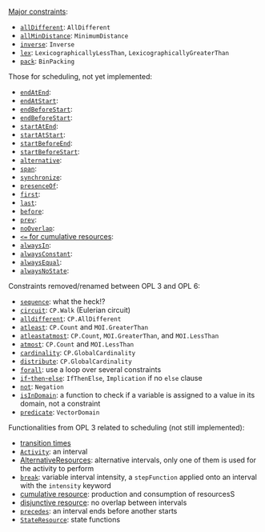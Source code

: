 [Major constraints](https://www.ibm.com/docs/en/icos/20.1.0?topic=constraints-available-in-constraint-programming): 

* [`allDifferent`](https://www.ibm.com/docs/en/SSSA5P_20.1.0/ilog.odms.ide.help/OPL_Studio/opllang_quickref/topics/tlr_oplf_alldifferent.html): `AllDifferent`
* [`allMinDistance`](https://www.ibm.com/docs/en/SSSA5P_20.1.0/ilog.odms.ide.help/OPL_Studio/opllang_quickref/topics/tlr_oplf_allmindistance.html): `MinimumDistance`
* [`inverse`](https://www.ibm.com/docs/en/SSSA5P_20.1.0/ilog.odms.ide.help/OPL_Studio/opllang_quickref/topics/tlr_oplf_inverse.html): `Inverse`
* [`lex`](https://www.ibm.com/docs/en/SSSA5P_20.1.0/ilog.odms.ide.help/OPL_Studio/opllang_quickref/topics/tlr_oplf_lex.html): `LexicographicallyLessThan`, `LexicographicallyGreaterThan`
* [`pack`](https://www.ibm.com/docs/en/SSSA5P_20.1.0/ilog.odms.ide.help/OPL_Studio/opllang_quickref/topics/tlr_oplf_pack.html): `BinPacking`

Those for scheduling, not yet implemented: 

* [`endAtEnd`](https://www.ibm.com/docs/en/SSSA5P_20.1.0/ilog.odms.ide.help/OPL_Studio/opllang_quickref/topics/tlr_oplsch_endAtEnd.html): 
* [`endAtStart`](https://www.ibm.com/docs/en/SSSA5P_20.1.0/ilog.odms.ide.help/OPL_Studio/opllang_quickref/topics/tlr_oplsch_endAtStart.html): 
* [`endBeforeStart`](https://www.ibm.com/docs/en/SSSA5P_20.1.0/ilog.odms.ide.help/OPL_Studio/opllang_quickref/topics/tlr_oplsch_endBeforeEnd.html): 
* [`endBeforeStart`](https://www.ibm.com/docs/en/SSSA5P_20.1.0/ilog.odms.ide.help/OPL_Studio/opllang_quickref/topics/tlr_oplsch_endBeforeStart.html): 
* [`startAtEnd`](https://www.ibm.com/docs/en/SSSA5P_20.1.0/ilog.odms.ide.help/OPL_Studio/opllang_quickref/topics/tlr_oplsch_startAtEnd.html): 
* [`startAtStart`](https://www.ibm.com/docs/en/SSSA5P_20.1.0/ilog.odms.ide.help/OPL_Studio/opllang_quickref/topics/tlr_oplsch_startAtStart.html): 
* [`startBeforeEnd`](https://www.ibm.com/docs/en/SSSA5P_20.1.0/ilog.odms.ide.help/OPL_Studio/opllang_quickref/topics/tlr_oplsch_startBeforeEnd.html): 
* [`startBeforeStart`](https://www.ibm.com/docs/en/SSSA5P_20.1.0/ilog.odms.ide.help/OPL_Studio/opllang_quickref/topics/tlr_oplsch_startBeforeStart.html): 
* [`alternative`](https://www.ibm.com/docs/en/SSSA5P_20.1.0/ilog.odms.ide.help/OPL_Studio/opllang_quickref/topics/tlr_oplsch_alternative.html): 
* [`span`](https://www.ibm.com/docs/en/SSSA5P_20.1.0/ilog.odms.ide.help/OPL_Studio/opllang_quickref/topics/tlr_oplsch_span.html): 
* [`synchronize`](https://www.ibm.com/docs/en/SSSA5P_20.1.0/ilog.odms.ide.help/OPL_Studio/opllang_quickref/topics/tlr_oplsch_synchronize.html): 
* [`presenceOf`](https://www.ibm.com/docs/en/SSSA5P_20.1.0/ilog.odms.ide.help/OPL_Studio/opllang_quickref/topics/tlr_oplsch_presenceOf.html): 
* [`first`](https://www.ibm.com/docs/en/SSSA5P_20.1.0/ilog.odms.ide.help/OPL_Studio/opllang_quickref/topics/tlr_oplsch_first.html): 
* [`last`](https://www.ibm.com/docs/en/SSSA5P_20.1.0/ilog.odms.ide.help/OPL_Studio/opllang_quickref/topics/tlr_oplsch_last.html): 
* [`before`](https://www.ibm.com/docs/en/SSSA5P_20.1.0/ilog.odms.ide.help/OPL_Studio/opllang_quickref/topics/tlr_oplsch_before.html): 
* [`prev`](https://www.ibm.com/docs/en/SSSA5P_20.1.0/ilog.odms.ide.help/OPL_Studio/opllang_quickref/topics/tlr_oplf_prev.html): 
* [`noOverlap`](https://www.ibm.com/docs/en/SSSA5P_20.1.0/ilog.odms.ide.help/OPL_Studio/opllang_quickref/topics/tlr_oplsch_noOverlap.html): 
* [`<=` for cumulative resources](https://www.ibm.com/docs/en/SSSA5P_20.1.0/ilog.odms.ide.help/OPL_Studio/opllang_quickref/topics/tlr_oplsch_inferiorOrEqual.html): 
* [`alwaysIn`](https://www.ibm.com/docs/en/SSSA5P_20.1.0/ilog.odms.ide.help/OPL_Studio/opllang_quickref/topics/tlr_oplsch_alwaysIn.html): 
* [`alwaysConstant`](https://www.ibm.com/docs/en/SSSA5P_20.1.0/ilog.odms.ide.help/OPL_Studio/opllang_quickref/topics/tlr_oplsch_alwaysConstant.html): 
* [`alwaysEqual`](https://www.ibm.com/docs/en/SSSA5P_20.1.0/ilog.odms.ide.help/OPL_Studio/opllang_quickref/topics/tlr_oplsch_alwaysEqual.html): 
* [`alwaysNoState`](https://www.ibm.com/docs/en/SSSA5P_20.1.0/ilog.odms.ide.help/OPL_Studio/opllang_quickref/topics/tlr_oplsch_alwaysNoState.html): 

Constraints removed/renamed between OPL 3 and OPL 6: 

* [`sequence`](https://lost-contact.mit.edu/afs/pdc.kth.se/roots/ilse/v0.7/pdc/vol/cplex/12.5/amd64_co5/doc/html/en-US/OPL_Studio/oplmigration/topics/opl_mig_prev_3x4x_3xCP_constr_seq.html): what the heck!?
* [`circuit`](https://lost-contact.mit.edu/afs/pdc.kth.se/roots/ilse/v0.7/pdc/vol/cplex/12.5/amd64_co5/doc/html/en-US/OPL_Studio/oplmigration/topics/opl_mig_prev_3x4x_3xCP_constr_circuit.html): `CP.Walk` (Eulerian circuit)
* [`alldifferent`](https://lost-contact.mit.edu/afs/pdc.kth.se/roots/ilse/v0.7/pdc/vol/cplex/12.5/amd64_co5/doc/html/en-US/OPL_Studio/oplmigration/topics/opl_mig_prev_3x4x_3xCP_constr_alldiff.html): `CP.AllDifferent`
* [`atleast`](https://lost-contact.mit.edu/afs/pdc.kth.se/roots/ilse/v0.7/pdc/vol/cplex/12.5/amd64_co5/doc/html/en-US/OPL_Studio/oplmigration/topics/opl_mig_prev_3x4x_3xCP_constr_atleast.html): `CP.Count` and `MOI.GreaterThan`
* [`atleastatmost`](https://lost-contact.mit.edu/afs/pdc.kth.se/roots/ilse/v0.7/pdc/vol/cplex/12.5/amd64_co5/doc/html/en-US/OPL_Studio/oplmigration/topics/opl_mig_prev_3x4x_3xCP_constr_atleastmost.html): `CP.Count`, `MOI.GreaterThan`, and `MOI.LessThan`
* [`atmost`](https://lost-contact.mit.edu/afs/pdc.kth.se/roots/ilse/v0.7/pdc/vol/cplex/12.5/amd64_co5/doc/html/en-US/OPL_Studio/oplmigration/topics/opl_mig_prev_3x4x_3xCP_constr_atmost.html): `CP.Count` and `MOI.LessThan`
* [`cardinality`](https://lost-contact.mit.edu/afs/pdc.kth.se/roots/ilse/v0.7/pdc/vol/cplex/12.5/amd64_co5/doc/html/en-US/OPL_Studio/oplmigration/topics/opl_mig_prev_3x4x_3xCP_constr_card.html): `CP.GlobalCardinality`
* [`distribute`](https://lost-contact.mit.edu/afs/pdc.kth.se/roots/ilse/v0.7/pdc/vol/cplex/12.5/amd64_co5/doc/html/en-US/OPL_Studio/oplmigration/topics/opl_mig_prev_3x4x_3xCP_constr_distrib.html): `CP.GlobalCardinality`
* [`forall`](https://lost-contact.mit.edu/afs/pdc.kth.se/roots/ilse/v0.7/pdc/vol/cplex/12.5/amd64_co5/doc/html/en-US/OPL_Studio/oplmigration/topics/opl_mig_prev_3x4x_3xnoCP_constraint.html): use a loop over several constraints
* [`if`-`then`-`else`](https://lost-contact.mit.edu/afs/pdc.kth.se/roots/ilse/v0.7/pdc/vol/cplex/12.5/amd64_co5/doc/html/en-US/OPL_Studio/oplmigration/topics/opl_mig_prev_3x4x_3xCP_constr_if.html): `IfThenElse`, `Implication` if no `else` clause
* [`not`](https://lost-contact.mit.edu/afs/pdc.kth.se/roots/ilse/v0.7/pdc/vol/cplex/12.5/amd64_co5/doc/html/en-US/OPL_Studio/oplmigration/topics/opl_mig_prev_3x4x_3xCP_constr_not.html): `Negation`
* [`isInDomain`](https://lost-contact.mit.edu/afs/pdc.kth.se/roots/ilse/v0.7/pdc/vol/cplex/12.5/amd64_co5/doc/html/en-US/OPL_Studio/oplmigration/topics/opl_mig_prev_3x4x_3xCP_constr_other.html): a function to check if a variable is assigned to a value in its domain, not a constraint
* [`predicate`](https://lost-contact.mit.edu/afs/pdc.kth.se/roots/ilse/v0.7/pdc/vol/cplex/12.5/amd64_co5/doc/html/en-US/OPL_Studio/oplmigration/topics/opl_mig_prev_3x4x_3xCP_constr_pred.html): `VectorDomain`

Functionalities from OPL 3 related to scheduling (not still implemented): 
* [transition times](https://lost-contact.mit.edu/afs/pdc.kth.se/roots/ilse/v0.7/pdc/vol/cplex/12.5/amd64_co5/doc/html/en-US/OPL_Studio/oplmigration/topics/opl_mig_prev_3x4x_3xCPsched_lang_trans.html)
* [`Activity`](https://lost-contact.mit.edu/afs/pdc.kth.se/roots/ilse/v0.7/pdc/vol/cplex/12.5/amd64_co5/doc/html/en-US/OPL_Studio/oplmigration/topics/opl_mig_prev_3x4x_3xCPsched_lang_act.html): an interval
* [AlternativeResources](https://lost-contact.mit.edu/afs/pdc.kth.se/roots/ilse/v0.7/pdc/vol/cplex/12.5/amd64_co5/doc/html/en-US/OPL_Studio/oplmigration/topics/opl_mig_prev_3x4x_3xCPsched_lang_alt.html): alternative intervals, only one of them is used for the activity to perform
* [`break`](https://lost-contact.mit.edu/afs/pdc.kth.se/roots/ilse/v0.7/pdc/vol/cplex/12.5/amd64_co5/doc/html/en-US/OPL_Studio/oplmigration/topics/opl_mig_prev_3x4x_3xCPsched_lang_breaks.html): variable interval intensity, a `stepFunction` applied onto an interval with the `intensity` keyword
* [cumulative resource](https://lost-contact.mit.edu/afs/pdc.kth.se/roots/ilse/v0.7/pdc/vol/cplex/12.5/amd64_co5/doc/html/en-US/OPL_Studio/oplmigration/topics/opl_mig_prev_3x4x_3xCPsched_lang_cum.html): production and consumption of resourcesS
* [disjunctive resource](https://lost-contact.mit.edu/afs/pdc.kth.se/roots/ilse/v0.7/pdc/vol/cplex/12.5/amd64_co5/doc/html/en-US/OPL_Studio/oplmigration/topics/opl_mig_prev_3x4x_3xCPsched_lang_disj.html): no overlap between intervals
* [`precedes`](https://lost-contact.mit.edu/afs/pdc.kth.se/roots/ilse/v0.7/pdc/vol/cplex/12.5/amd64_co5/doc/html/en-US/OPL_Studio/oplmigration/topics/opl_mig_prev_3x4x_3xCPsched_lang_prec.html): an interval ends before another starts
* [`StateResource`](https://lost-contact.mit.edu/afs/pdc.kth.se/roots/ilse/v0.7/pdc/vol/cplex/12.5/amd64_co5/doc/html/en-US/OPL_Studio/oplmigration/topics/opl_mig_prev_3x4x_3xCPsched_lang_state.html): state functions
